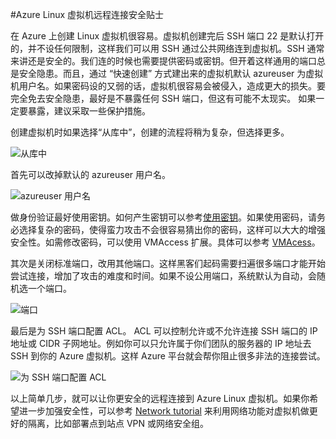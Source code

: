 <properties
   pageTitle="Linux 虚拟机远程连接安全贴士 | Azure"
   description="本文介绍如何安全的远程连接到 Linux 虚拟机"
   services="open-source"
   documentationCenter=""
   authors=""
   manager=""
   editor=""/>

<tags
   ms.service="open-source-website"  
   ms.date=""
   wacn.date="06/14/2016"/>


#Azure Linux 虚拟机远程连接安全贴士

在 Azure 上创建 Linux 虚拟机很容易。虚拟机创建完后 SSH 端口 22 是默认打开的，并不设任何限制，这样我们可以用 SSH 通过公共网络连到虚拟机。SSH 通常来讲还是安全的。我们连的时候也需要提供密码或密钥。但开着这样通用的端口总是安全隐患。而且，通过 “快速创建” 方式建出来的虚拟机默认 azureuser 为虚拟机用户名。如果密码设的又弱的话，虚拟机很容易会被侵入，造成更大的损失。要完全免去安全隐患，最好是不暴露任何 SSH 端口，但这有可能不太现实。 如果一定要暴露，建议采取一些保护措施。
 
创建虚拟机时如果选择“从库中”，创建的流程将稍为复杂，但选择更多。 
 
![从库中][1]

首先可以改掉默认的 azureuser 用户名。  

![azureuser 用户名][2]
 
做身份验证最好使用密钥。如何产生密钥可以参考[使用密钥](/documentation/articles/virtual-machines-linux-mac-create-ssh-keys/)。如果使用密码，请务必选择复杂的密码，使得蛮力攻击不会很容易猜出你的密码，这样可以大大的增强安全性。如需修改密码，可以使用 VMAccess 扩展。具体可以参考 [VMAcess](/documentation/articles/virtual-machines-linux-classic-reset-access/)。

其次是关闭标准端口，改用其他端口。这样黑客们起码需要扫遍很多端口才能开始尝试连接，增加了攻击的难度和时间。如果不设公用端口，系统默认为自动，会随机选一个端口。  

![端口][3]
 
最后是为 SSH 端口配置 ACL。 ACL 可以控制允许或不允许连接 SSH 端口的 IP 地址或 CIDR 子网地址。例如你可以只允许属于你们团队的服务器的 IP 地址去 SSH 到你的 Azure 虚拟机。这样 Azure 平台就会帮你阻止很多非法的连接尝试。 
 
![为 SSH 端口配置 ACL][4]
 
以上简单几步，就可以让你更安全的远程连接到 Azure Linux 虚拟机。如果你希望进一步加强安全性，可以参考 [Network tutorial](/documentation/services/networking) 来利用网络功能对虚拟机做更好的隔离，比如部署点到站点 VPN 或网络安全组。  

<!--image references-->
[1]: ./media/open-source-azure-virtual-machines-linux-rdp-security-guide/open-source-azure-virtual-machines-linux-rdp-security-guide-1.png  
[2]: ./media/open-source-azure-virtual-machines-linux-rdp-security-guide/open-source-azure-virtual-machines-linux-rdp-security-guide-2.png  
[3]: ./media/open-source-azure-virtual-machines-linux-rdp-security-guide/open-source-azure-virtual-machines-linux-rdp-security-guide-3.png  
[4]: ./media/open-source-azure-virtual-machines-linux-rdp-security-guide/open-source-azure-virtual-machines-linux-rdp-security-guide-4.png  